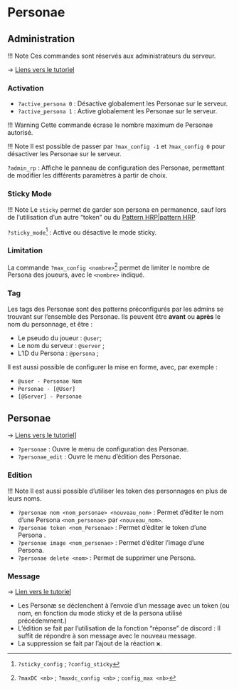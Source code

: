 # Personae

## Administration
!!! Note
	Ces commandes sont réservés aux administrateurs du serveur.

→ [Liens vers le tutoriel](../tuto/personae.md#Administration)
### Activation
- `?active_persona 0` : Désactive globalement les Personae sur le serveur.
- `?active_persona 1` : Active globalement les Personae sur le serveur.

!!! Warning
	Cette commande écrase le nombre maximum de Personae autorisé. 

!!! Note
	Il est possible de passer par `?max_config -1` et `?max_config 0` pour désactiver les Personae sur le serveur.

`?admin_rp` : Affiche le panneau de configuration des Personae, permettant de modifier les différents paramètres à partir de choix.

### Sticky Mode
!!! Note
	Le `sticky` permet de garder son persona en permanence, sauf lors de l’utilisation d’un autre “token” ou du [Pattern HRP|pattern HRP](admin.md#Pattern%20HRP)

`?sticky_mode`[^1] : Active ou désactive le mode sticky.

### Limitation
La commande `?max_config <nombre>`[^2] permet de limiter le nombre de Persona des joueurs, avec le `<nombre>` indiqué.

### Tag
Les tags des Personae sont des patterns préconfigurés par les admins se trouvant sur l’ensemble des Personae. Ils peuvent être **avant** ou **après** le nom du personnage, et être :
- Le pseudo du joueur : `@user`;
- Le nom du serveur : `@server` ;
- L’ID du Persona : `@persona` ; 

Il est aussi possible de configurer la mise en forme, avec, par exemple :
- `@user - Personae Nom`
- `Personae - [@User]`
- `[@Server] - Personae`

## Personae
→ [Liens vers le tutoriel](../tuto/personae.md#Création)] 

- `?personae` : Ouvre le menu de configuration des Personae.
- `?personae_edit` : Ouvre le menu d’édition des Personae.

### Edition
!!! Note
	Il est aussi possible d’utiliser les token des personnages en plus de leurs noms. 

- `?personae nom <nom_personae> <nouveau_nom>` : Permet d’éditer le nom d’une Persona `<nom_personae>` par `<nouveau_nom>`.
-  `?personae token <nom_Personae>` : Permet d’éditer le token d’une Persona .
- `?personae image <nom_personae>` : Permet d’éditer l’image d’une Persona.
- `?personae delete <nom>` : Permet de supprimer une Persona.

### Message

→ [Lien vers le tutoriel](../tuto/personae.md#Message)

- Les Personæ se déclenchent à l’envoie d’un message avec un token (ou nom, en fonction du mode sticky et de la persona utilisé précédemment.)
- L’édition se fait par l’utilisation de la fonction “réponse” de discord : Il suffit de répondre à son message avec le nouveau message.
- La suppression se fait par l’ajout de la réaction `❌`.


[^1]: `?sticky_config` ; `?config_sticky`
[^2]: `?maxDC <nb>` ; `?maxdc_config <nb>` ; `config_max <nb>`